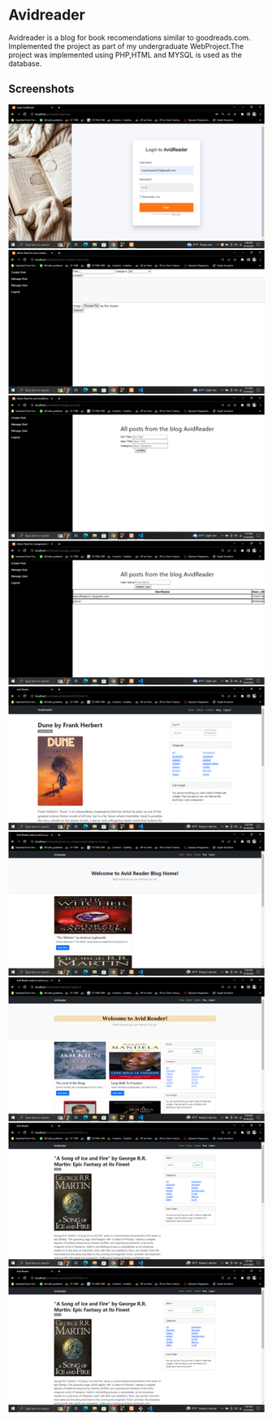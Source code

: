 
# Avidreader

Avidreader is a blog for book recomendations similar to goodreads.com. Implemented the project as part of my undergraduate WebProject.The project was implemented using PHP,HTML and MYSQL is used as the database.



## Screenshots

![App Screenshot](https://github.com/Maruf-Hasan1789/avidreader/blob/main/ProjectDemoImages/Screenshot%20(25).png)
![App Screenshot](https://github.com/Maruf-Hasan1789/avidreader/blob/main/ProjectDemoImages/Screenshot%20(26).png)
![App Screenshot](https://github.com/Maruf-Hasan1789/avidreader/blob/main/ProjectDemoImages/Screenshot%20(27).png)
![App Screenshot](https://github.com/Maruf-Hasan1789/avidreader/blob/main/ProjectDemoImages/Screenshot%20(28).png)
![App Screenshot](https://github.com/Maruf-Hasan1789/avidreader/blob/main/ProjectDemoImages/Screenshot%20(29).png)
![App Screenshot](https://github.com/Maruf-Hasan1789/avidreader/blob/main/ProjectDemoImages/Screenshot%20(30).png)
![App Screenshot](https://github.com/Maruf-Hasan1789/avidreader/blob/main/ProjectDemoImages/Screenshot%20(31).png)
![App Screenshot](https://github.com/Maruf-Hasan1789/avidreader/blob/main/ProjectDemoImages/Screenshot%20(32).png)
![App Screenshot](https://github.com/Maruf-Hasan1789/avidreader/blob/main/ProjectDemoImages/Screenshot%20(33).png)


